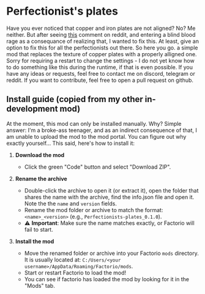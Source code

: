 # Perfectionist's plates

Have you ever noticed that copper and iron plates are not aligned? No? Me neither. But after seeing [this](https://www.reddit.com/r/Factoriohno/s/2rH6vwGqgG) comment on reddit, and entering a blind blood rage as a consequance of realizing that, I wanted to fix this. At least, give an option to fix this for all the perfectionists out there. So here you go. a simple mod that replaces the texture of copper plates with a properly alligned one. Sorry for requiring a restart to change the settings - I do not yet know how to do something like this during the runtime, if that is even possible. If you have any ideas or requests, feel free to contact me on discord, telegram or reddit. If you want to contribute, feel free to open a pull request on github.

## Install guide (copied from my other in-development mod)

At the moment, this mod can only be installed manually. Why? Simple answer: I'm a broke-ass teenager, and as an indirect consequence of that, I am unable to upload the mod to the mod portal. You can figure out why exactly yourself... This said, here's how to install it:

1. **Download the mod**
    - Click the green "Code" button and select "Download ZIP".

2. **Rename the archive**
    - Double-click the archive to open it (or extract it), open the folder that shares the name with the archive, find the info.json file and open it. Note the the `name` and `version` fields.
    - Rename the mod folder or archive to match the format: `<name>_<version>` (e.g., `Perfectionists-plates_0.1.0`).
    - ⚠️ **Important**: Make sure the name matches exactly, or Factorio will fail to start.

3. **Install the mod**
    - Move the renamed folder or archive into your Factorio `mods` directory. It is usually located at: `C:/Users/<your username>/AppData/Roaming/Factorio/mods`.  
    - Start or restart Factorio to load the mod!
    - You can see if factorio has loaded the mod by looking for it in the "Mods" tab.